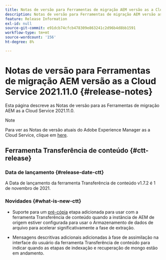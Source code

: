 ```yaml
---
title: Notas de versão para Ferramentas de migração AEM versão as a Cloud Service 2021.11.0
description: Notas de versão para Ferramentas de migração AEM versão as a Cloud Service 2021.11.0
feature: Release Information
exl-id: null
source-git-commit: e91dcb74cfcb478309e863241c2d96b4d8bb1591
workflow-type: tm+mt
source-wordcount: '156'
ht-degree: 8%

---
```



# Notas de versão para Ferramentas de migração AEM versão as a Cloud Service 2021.11.0 {#release-notes}

Esta página descreve as Notas de versão para as Ferramentas de migração AEM as a Cloud Service 2021.11.0.

>[!NOTE]
>Para ver as Notas de versão atuais do Adobe Experience Manager as a Cloud Service, clique em [here](https://experienceleague.adobe.com/docs/experience-manager-cloud-service/release-notes/release-notes/release-notes-current.html?lang=pt-BR).

## Ferramenta Transferência de conteúdo {#ctt-release}

### Data de lançamento {#release-date-ctt}

A Data de lançamento da ferramenta Transferência de conteúdo v1.7.2 é 1 de novembro de 2021.

### Novidades {#what-is-new-ctt}

* Suporte para um [pré-cópia](https://experienceleague.adobe.com/docs/experience-manager-cloud-service/moving/cloud-migration/content-transfer-tool/handling-large-content-repositories.html?lang=en) etapa adicionada para usar com a ferramenta Transferência de conteúdo quando a instância de AEM de origem estiver configurada para usar o Armazenamento de dados de arquivo para acelerar significativamente a fase de extração.

* Mensagens descritivas adicionais adicionadas à fase de assimilação na interface do usuário da ferramenta Transferência de conteúdo para indicar quando as etapas de indexação e recuperação de mongo estão em andamento.